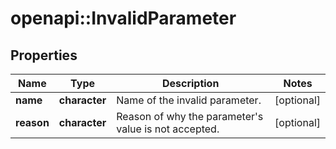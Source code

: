 # openapi::InvalidParameter

## Properties
Name | Type | Description | Notes
------------ | ------------- | ------------- | -------------
**name** | **character** | Name of the invalid parameter. | [optional] 
**reason** | **character** | Reason of why the parameter&#39;s value is not accepted. | [optional] 


